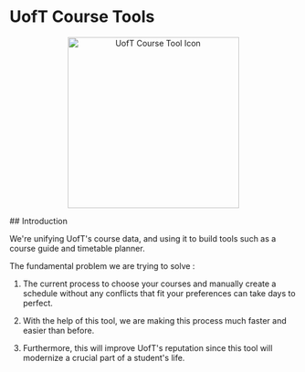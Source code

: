 # UofT Course Tools
<p align="center">
  <a href="https://uoftcoursetools.tech/" target="_blank">
    <img alt="UofT Course Tool Icon" width="300" src="https://github.com/UTM-Hacklab/UofTCourseTools/blob/master/assets/UofT%20ZCour%20(4)%20(1).png">
  </a>
</p>
## Introduction

We're unifying UofT's course data, and using it to build tools such as a course guide and timetable planner.

The fundamental problem we are trying to solve :
1. The current process to choose your courses and manually create a schedule without any conflicts that fit your preferences can take days to perfect.

2. With the help of this tool, we are making this process much faster and easier than before.

3. Furthermore, this will improve UofT's reputation since this tool will modernize a crucial part of a student's life.

